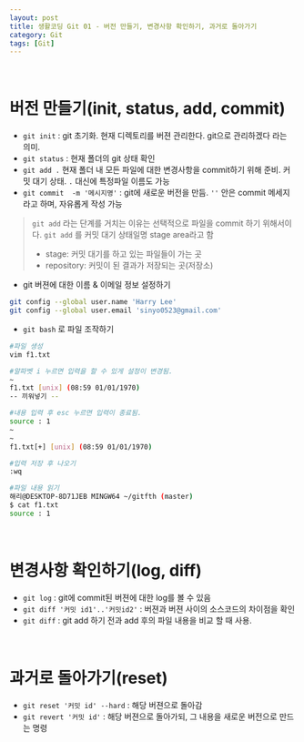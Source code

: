 ```yaml
---
layout: post
title: 생활코딩 Git 01 - 버전 만들기, 변경사항 확인하기, 과거로 돌아가기
category: Git
tags: [Git]
---
```


<br>

# 버전 만들기(init, status, add, commit)

- `git init` : git 초기화. 현재 디렉토리를 버젼 관리한다. git으로 관리하겠다 라는 의미.
- `git status` : 현재 폴더의 git 상태 확인
- `git add .` 현재 폴더 내 모든 파일에 대한 변경사항을 commit하기 위해 준비. 커밋 대기 상태.  `.` 대신에 특정파일 이름도 가능
- `git commit  -m '메시지명'`  : git에 새로운 버전을 만듬. `''` 안은 commit 메세지라고 하며,  자유롭게 작성 가능



> `git add` 라는 단계를 거치는 이유는 선택적으로 파일을 commit 하기 위해서이다. 
> `git add` 를 커밋 대기 상태일명 stage area라고 함 
>
> - stage: 커밋 대기를 하고 있는 파일들이 가는 곳
> - repository: 커밋이 된 결과가 저장되는 곳(저장소)



- git 버젼에 대한 이름 & 이메일 정보 설정하기
```bash
git config --global user.name 'Harry Lee'
git config --global user.email 'sinyo0523@gmail.com'
```



- `git bash` 로 파일 조작하기
```bash
#파일 생성
vim f1.txt

#알파벳 i 누르면 입력을 할 수 있게 설정이 변경됨.
~
f1.txt [unix] (08:59 01/01/1970)                                        
-- 끼워넣기 --

#내용 입력 후 esc 누르면 입력이 종료됨.
source : 1
~
~
f1.txt[+] [unix] (08:59 01/01/1970) 

#입력 저장 후 나오기
:wq

#파일 내용 읽기
해리@DESKTOP-8D71JEB MINGW64 ~/gitfth (master)
$ cat f1.txt
source : 1
```



<br>

# 변경사항 확인하기(log, diff)

- `git log` : git에 commit된 버젼에 대한 log를 볼 수 있음 
- `git diff '커밋 id1'..'커밋id2'`  : 버젼과 버젼 사이의 소스코드의 차이점을 확인
- `git diff` : git add 하기 전과 add 후의 파일 내용을 비교 할 때 사용.  



<br>

# 과거로 돌아가기(reset)

- `git reset '커밋 id' --hard` : 해당 버젼으로 돌아감
- `git revert '커밋 id'` : 해당 버젼으로 돌아가되,  그 내용을 새로운 버전으로 만드는 명령

